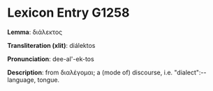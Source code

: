 # Lexicon Entry G1258

**Lemma**: διάλεκτος

**Transliteration (xlit)**: diálektos

**Pronunciation**: dee-al'-ek-tos

**Description**:
from διαλέγομαι; a (mode of) discourse, i.e. "dialect":--language, tongue.
